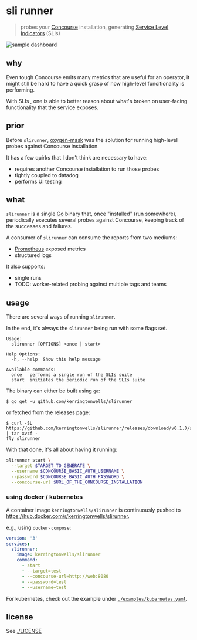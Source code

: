 # sli runner

> probes your [Concourse][concourse] installation, generating
> [Service Level Indicators][slis] (SLIs)

![sample dashboard](https://user-images.githubusercontent.com/3574444/59943990-a8559480-9431-11e9-8a0e-0ffefa157cce.png)

[concourse]: https://concourse-ci.org
[slis]: https://landing.google.com/sre/sre-book/chapters/service-level-objectives/

## why

Even tough Concourse emits many metrics that are useful for an operator, it
might still be hard to have a quick grasp of how high-level funcitionality is
performing.

With SLIs , one is able to better reason about what's broken on user-facing
functionality that the service exposes.

## prior

Before `slirunner`, [oxygen-mask][oxygen-mask] was the solution for running
high-level probes against Concourse installation.

It has a few quirks that I don't think are necessary to have:

- requires another Concourse installation to run those probes
- tightly coupled to datadog
- performs UI testing

[oxygen-mask]: https://github.com/concourse/oxygen-mask

## what

`slirunner` is a single [Go][go] binary that, once "installed" (run somewhere),
periodically executes several probes against Concourse, keeping track of the
successes and failures.

A consumer of `slirunner` can consume the reports from two mediums:

- [Prometheus][prometheus] exposed metrics
- structured logs

It also supports:

- single runs
- TODO: worker-related probing against multiple tags and teams

[go]: https://golang.org/
[prometheus]: https://prometheus.io/

## usage

There are several ways of running `slirunner`.

In the end, it's always the `slirunner` being run with some flags set.

```
Usage:
  slirunner [OPTIONS] <once | start>

Help Options:
  -h, --help  Show this help message

Available commands:
  once   performs a single run of the SLIs suite
  start  initiates the periodic run of the SLIs suite
```

The binary can either be built using `go`:

```console
$ go get -u github.com/kerringtonwells/slirunner
```

or fetched from the releases page:

```console
$ curl -SL https://github.com/kerringtonwells/slirunner/releases/download/v0.1.0/slirunner.tgz | tar xvzf -
fly slirunner
```

With that done, it's all about having it running:

```bash
slirunner start \
  --target $TARGET_TO_GENERATE \
  --username $CONCOURSE_BASIC_AUTH_USERNAME \
  --password $CONCOURSE_BASIC_AUTH_PASSWORD \
  --concourse-url $URL_OF_THE_CONCOURSE_INSTALLATION
```

### using docker / kubernetes

A container image `kerringtonwells/slirunner` is continuously pushed to
https://hub.docker.com/r/kerringtonwells/slirunner.

e.g., using `docker-compose`:

```yaml
version: '3'
services:
  slirunner:
    image: kerringtonwells/slirunner
    command:
      - start
      - --target=test
      - --concourse-url=http://web:8080
      - --password=test
      - --username=test
```

For kubernetes, check out the example under
[`./examples/kubernetes.yaml`](./examples/kubernetes.yaml).

## license

See [./LICENSE](./LICENSE)

